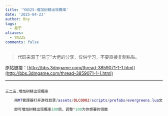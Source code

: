 ```yaml
---
title: 'YN325-增加树精出现概率'
date: '2025-04-23'
author: Bny
tags:
  - 易宁
aliases:
  - YN325
comments: false
---
```


> 代码来源于“易宁”大佬的分享，仅供学习，不要直接复制粘贴。

原帖链接：[http://bbs.3dmgame.com/thread-3859071-1-1.html](http://bbs.3dmgame.com/thread-3859071-1-1.html)

---

```lua  

三二五.增加树精出现概率	用MT管理器打开游戏目录/assets/DLC0002/scripts/prefabs/evergreens.lua文件，将if math.random() <= TUNING.LEIF_PERCENT_CHANCE then替换为if math.random() <= TUNING.LEIF_PERCENT_CHANCE*100 then	即可增加树精出现概率100倍，调整*100为你想要的倍数

```  

